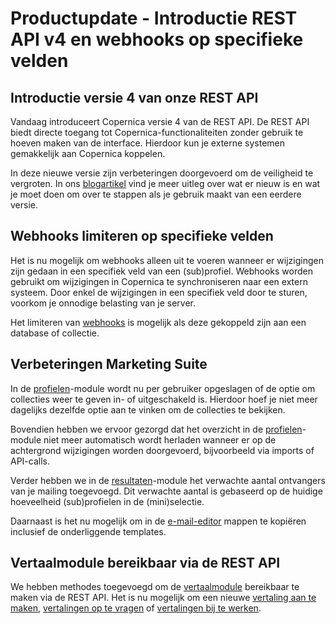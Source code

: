 # Productupdate - Introductie REST API v4 en webhooks op specifieke velden

## Introductie versie 4 van onze REST API
Vandaag introduceert Copernica versie 4 van de REST API. De REST API biedt directe toegang tot Copernica-functionaliteiten zonder gebruik te hoeven maken van de interface. Hierdoor kun je externe systemen gemakkelijk aan Copernica koppelen.

In deze nieuwe versie zijn verbeteringen doorgevoerd om de veiligheid te vergroten. In ons [blogartikel](https://www.copernica.com/nl/blog/post/nieuwe-rest-api-v4-met-jwt-autorisatie) vind je meer uitleg over wat er nieuw is en wat je moet doen om over te stappen als je gebruik maakt van een eerdere versie.

## Webhooks limiteren op specifieke velden
Het is nu mogelijk om webhooks alleen uit te voeren wanneer er wijzigingen zijn gedaan in een specifiek veld van een (sub)profiel. Webhooks worden gebruikt om wijzigingen in Copernica te synchroniseren naar een extern systeem. Door enkel de wijzigingen in een specifiek veld door te sturen, voorkom je onnodige belasting van je server.

Het limiteren van [webhooks](https://ms.copernica.com/#/admin/account/webhooks) is mogelijk als deze gekoppeld zijn aan een database of collectie.

## Verbeteringen Marketing Suite 
In de [profielen](https://ms.copernica.com/#/profiles)-module wordt nu per gebruiker opgeslagen of de optie om collecties weer te geven in- of uitgeschakeld is. Hierdoor hoef je niet meer dagelijks dezelfde optie aan te vinken om de collecties te bekijken.

Bovendien hebben we ervoor gezorgd dat het overzicht in de [profielen](https://ms.copernica.com/#/profiles)-module niet meer automatisch wordt herladen wanneer er op de achtergrond wijzigingen worden doorgevoerd, bijvoorbeeld via imports of API-calls.

Verder hebben we in de [resultaten](https://ms.copernica.com/#/results)-module het verwachte aantal ontvangers van je mailing toegevoegd. Dit verwachte aantal is gebaseerd op de huidige hoeveelheid (sub)profielen in de (mini)selectie.

Daarnaast is het nu mogelijk om in de [e-mail-editor](https://ms.copernica.com/#/design) mappen te kopiëren inclusief de onderliggende templates.

## Vertaalmodule bereikbaar via de REST API
We hebben methodes toegevoegd om de [vertaalmodule](https://www.copernica.com/nl/documentation/multi-language) bereikbaar te maken via de REST API. Het is nu mogelijk om een nieuwe [vertaling aan te maken](https://www.copernica.com/nl/documentation/restv4/rest-post-ms-template-translations), [vertalingen op te vragen](https://www.copernica.com/nl/documentation/restv4/rest-get-ms-template-translations) of [vertalingen bij te werken](https://www.copernica.com/nl/documentation/restv4/rest-put-ms-template-translations).
